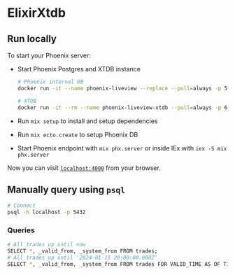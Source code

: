 # ElixirXtdb

## Run locally

To start your Phoenix server:

* Start Phoenix Postgres and XTDB instance 

  ```sh
  # Phoenix internal DB
  docker run -it --name phoenix-liveview --replace --pull=always -p 5433:5432 -e POSTGRES_PASSWORD=postgres -d postgres

  # XTDB
  docker run -it --rm --name phoenix-liveview-xtdb --pull=always -p 6543:3000 -p 5432:5432 ghcr.io/xtdb/xtdb
  ```

* Run `mix setup` to install and setup dependencies
* Run `mix ecto.create` to setup Phoenix DB
* Start Phoenix endpoint with `mix phx.server` or inside IEx with `iex -S mix phx.server`

Now you can visit [`localhost:4000`](http://localhost:4000) from your browser.

## Manually query using `psql`

``` sh
# Connect
psql -h localhost -p 5432
```


### Queries

``` sh
# All trades up until now
SELECT *, _valid_from, _system_from FROM trades; 
# All trades up until '2024-01-15 20:00:00.000Z'
SELECT *, _valid_from, _system_from FROM trades FOR VALID_TIME AS OF TIMESTAMP '2024-01-15 20:00:00.000Z';
```

